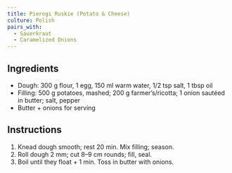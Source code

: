 ```yaml
---
title: Pierogi Ruskie (Potato & Cheese)
culture: Polish
pairs_with:
  - Sauerkraut
  - Caramelized Onions
---
```


## Ingredients
- Dough: 300 g flour, 1 egg, 150 ml warm water, 1/2 tsp salt, 1 tbsp oil
- Filling: 500 g potatoes, mashed; 200 g farmer’s/ricotta; 1 onion sautéed in butter; salt, pepper
- Butter + onions for serving

## Instructions
1. Knead dough smooth; rest 20 min. Mix filling; season.
2. Roll dough 2 mm; cut 8–9 cm rounds; fill, seal.
3. Boil until they float + 1 min. Toss in butter with onions.
